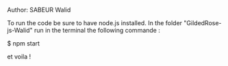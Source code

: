 Author: SABEUR Walid

To run the code be sure to have node.js installed.
In the folder "GildedRose-js-Walid" run in the terminal the following commande :

$ npm start

et voila !
